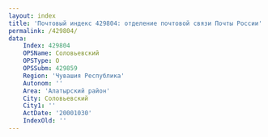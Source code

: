 ```yaml
---
layout: index
title: 'Почтовый индекс 429804: отделение почтовой связи Почты России'
permalink: /429804/
data:
    Index: 429804
    OPSName: Соловьевский
    OPSType: О
    OPSSubm: 429859
    Region: 'Чувашия Республика'
    Autonom: ''
    Area: 'Алатырский район'
    City: Соловьевский
    City1: ''
    ActDate: '20001030'
    IndexOld: ''
---
```

